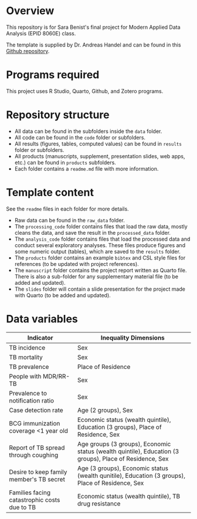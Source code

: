 # Overview

This repository is for Sara Benist's final project for Modern Applied Data Analysis (EPID 8060E) class.

The template is supplied by Dr. Andreas Handel and can be found in this [Github repository](https://github.com/andreashandel/dataanalysis-template).

# Programs required

This project uses R Studio, Quarto, Github, and Zotero programs.

# Repository structure

-   All data can be found in the subfolders inside the `data` folder.
-   All code can be found in the `code` folder or subfolders.
-   All results (figures, tables, computed values) can be found in `results` folder or subfolders.
-   All products (manuscripts, supplement, presentation slides, web apps, etc.) can be found in `products` subfolders.
-   Each folder contains a `readme.md` file with more information.

# Template content

See the `readme` files in each folder for more details.

-   Raw data can be found in the `raw_data` folder.
-   The `processing_code` folder contains files that load the raw data, mostly cleans the data, and save the result in the `processed_data` folder.
-   The `analysis_code` folder contains files that load the processed data and conduct several exploratory analyses. These files produce figures and some numeric output (tables), which are saved to the `results` folder.
-   The `products` folder contains an example `bibtex` and CSL style files for references (to be updated with project references).
-   The `manuscript` folder contains the project report written as Quarto file. There is also a sub-folder  for any supplementary material file (to be added and updated).
-   The `slides` folder will contain a slide presentation for the project made with Quarto (to be added and updated).

# Data variables

| Indicator                                    | Inequality Dimensions                                                                                   |
|----------------------------------------------|---------------------------------------------------------------------------------------------------------|
| TB incidence                                 | Sex                                                                                                     |
| TB mortality                                 | Sex                                                                                                     |
| TB prevalence                                | Place of Residence                                                                                      |
| People with MDR/RR-TB                        | Sex                                                                                                     |
| Prevalence to notification ratio             | Sex                                                                                                     |
| Case detection rate                          | Age (2 groups), Sex                                                                                     |
| BCG immunization coverage \<1 year old       | Economic status (wealth quintile), Education (3 groups), Place of Residence, Sex                        |
| Report of TB spread through coughing         | Age groups (3 groups), Economic status (wealth quintile), Education (3 groups), Place of Residence, Sex |
| Desire to keep family member's TB secret     | Age (3 groups), Economic status (wealth qunitile), Education (3 groups), Place of Residence, Sex        |
| Families facing catastrophic costs due to TB | Economic status (wealth quintile), TB drug resistance                                                   |
